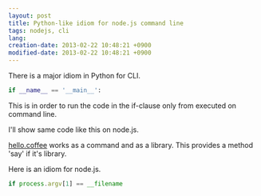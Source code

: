 ```yaml
---
layout: post
title: Python-like idiom for node.js command line
tags: nodejs, cli
lang: 
creation-date: 2013-02-22 10:48:21 +0900
modified-date: 2013-02-22 10:48:21 +0900
---
```

There is a major idiom in Python for CLI.

```python
if __name__ == '__main__':
```

This is in order to run the code in the if-clause only from executed on command line.

I'll show same code like this on node.js.

[hello.coffee](https://gist.github.com/tmtk75/5010128) works as a command and as a library.
This provides a method 'say' if it's library.

Here is an idiom for node.js.

```javascript
if process.argv[1] == __filename
```

<script src="https://gist.github.com/tmtk75/5010128.js"></script>
<script src="https://gist.github.com/tmtk75/5010132.js"></script>
